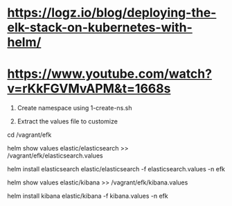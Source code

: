 # https://logz.io/blog/deploying-the-elk-stack-on-kubernetes-with-helm/
# https://www.youtube.com/watch?v=rKkFGVMvAPM&t=1668s

1. Create namespace using 1-create-ns.sh

2. Extract the values file to customize

cd /vagrant/efk

helm show values elastic/elasticsearch >> /vagrant/efk/elasticsearch.values

helm install elasticsearch elastic/elasticsearch -f elasticsearch.values -n efk

helm show values elastic/kibana >> /vagrant/efk/kibana.values

helm install kibana elastic/kibana -f kibana.values -n efk
